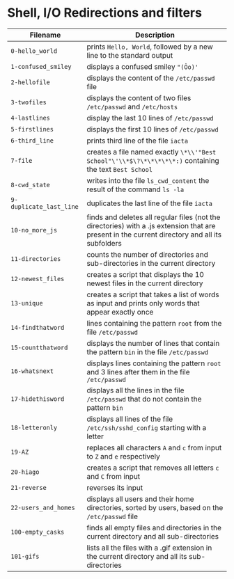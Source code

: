 # Shell, I/O Redirections and filters
| Filename | Description |
| --- | --- |
`0-hello_world` | prints `Hello, World`, followed by a new line to the standard output
`1-confused_smiley` |  displays a confused smiley `"(Ôo)'`
`2-hellofile` | displays the content of the `/etc/passwd` file
`3-twofiles` | displays the content of two files `/etc/passwd` and `/etc/hosts`
`4-lastlines` | display the last 10 lines of `/etc/passwd`
`5-firstlines` | displays the first 10 lines of `/etc/passwd`
`6-third_line` | prints third line of the file `iacta`
`7-file` | creates a file named exactly `\*\\'"Best School"\'\\*$\?\*\*\*\*\*:)` containing the text `Best School`
`8-cwd_state` | writes into the file `ls_cwd_content` the result of the command `ls -la`
`9-duplicate_last_line` | duplicates the last line of the file `iacta`
`10-no_more_js` | finds and deletes all regular files (not the directories) with a .js extension that are present in the current directory and all its subfolders
`11-directories` | counts the number of directories and sub-directories in the current directory
`12-newest_files` | creates a script that displays the 10 newest files in the current directory
`13-unique` | creates a script that takes a list of words as input and prints only words that appear exactly once
`14-findthatword` | lines containing the pattern `root` from the file `/etc/passwd`
`15-countthatword` | displays the number of lines that contain the pattern `bin` in the file `/etc/passwd`
`16-whatsnext` | displays lines containing the pattern `root` and 3 lines after them in the file `/etc/passwd`
`17-hidethisword` | displays all the lines in the file `/etc/passwd` that do not contain the pattern `bin`
`18-letteronly` | displays all lines of the file `/etc/ssh/sshd_config` starting with a letter
`19-AZ` | replaces all characters `A` and `c` from input to `Z` and `e` respectively
`20-hiago` | creates a script that removes all letters `c` and `C` from input
`21-reverse` | reverses its input
`22-users_and_homes` | displays all users and their home directories, sorted by users, based on the `/etc/passwd` file
`100-empty_casks` | finds all empty files and directories in the current directory and all sub-directories
`101-gifs` | lists all the files with a .gif extension in the current directory and all its sub-directories
